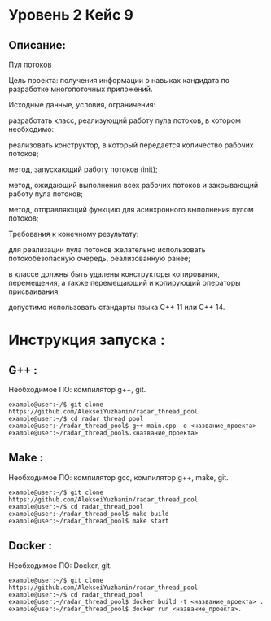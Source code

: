 # Уровень 2 Кейс 9
## Описание:
Пул потоков

Цель проекта: получения информации о навыках кандидата по разработке многопоточных приложений.

Исходные данные, условия, ограничения:

разработать класс, реализующий работу пула потоков, в котором необходимо:

реализовать конструктор, в который передается количество рабочих потоков;

метод, запускающий работу потоков (init);

метод, ожидающий выполнения всех рабочих потоков и закрывающий работу пула потоков;

метод, отправляющий функцию для асинхронного выполнения пулом потоков;

Требования к конечному результату:

для реализации пула потоков желательно использовать потокобезопасную очередь, реализованную ранее;

в классе должны быть удалены конструкторы копирования, перемещения, а также перемещающий и копирующий
операторы присваивания;

допустимо использовать стандарты языка С++ 11 или C++ 14.

# Инструкция запуска :
## G++ :
Необходимое ПО: компилятор g++, git.
```console
example@user:~/$ git clone https://github.com/AlekseiYuzhanin/radar_thread_pool
example@user:~/$ cd radar_thread_pool
example@user:~/radar_thread_pool$ g++ main.cpp -o <название_проекта>
example@user:~/radar_thread_pool$.<название_проекта>
```
## Make :
Необходимое ПО: компилятор gcc, компилятор g++, make, git.
```console
example@user:~/$ git clone https://github.com/AlekseiYuzhanin/radar_thread_pool
example@user:~/$ cd radar_thread_pool
example@user:~/radar_thread_pool$ make build
example@user:~/radar_thread_pool$ make start
```
## Docker :
Необходимое ПО: Docker, git.
```console
example@user:~/$ git clone https://github.com/AlekseiYuzhanin/radar_thread_pool
example@user:~/$ cd radar_thread_pool
example@user:~/radar_thread_pool$ docker build -t <название_проекта> .
example@user:~/radar_thread_pool$ docker run <название_проекта>.
```
